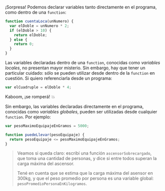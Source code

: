 ¡Sorpresa! Podemos declarar variables tanto directamente en el programa, como dentro de una `function`:

```javascript
function cuentaLoca(unNumero) {
  var elDoble = unNumero * 2;
  if (elDoble > 10) {
    return elDoble;
  } else {
    return 0;
  }
}
```

Las variables declaradas dentro de una `function`, conocidas como _variables locales_, no presentan mayor misterio. Sin embargo, hay que tener un particular cuidado: sólo se pueden utilizar desde dentro de la `function` en cuestión. Si quiero referenciarla desde un programa:

```javascript
var elCuadruple = elDoble * 4;
```

Kaboom, ¡se romperá! :collision:

Sin embargo, las variables declaradas directamente en el programa, conocidas como _variables globales_, pueden ser utilizadas desde cualquier `function`. Por ejemplo:

```javascript
var pesoMaximoEquipajeEnGramos = 5000;

function puedeLlevar(pesoEquipaje) {
  return pesoEquipaje <= pesoMaximoEquipajeEnGramos;
}
```

> Veamos si queda claro: escribí una función `ascensorSobrecargado`, que toma una cantidad de personas, y dice si entre todos superan la carga máxima del ascensor.
>
> Tené en cuenta que se estima que la carga máxima del asensor en 300kg, y que el peso promedio por persona es una variable global: `pesoPromedioPersonaEnKilogramos`.

